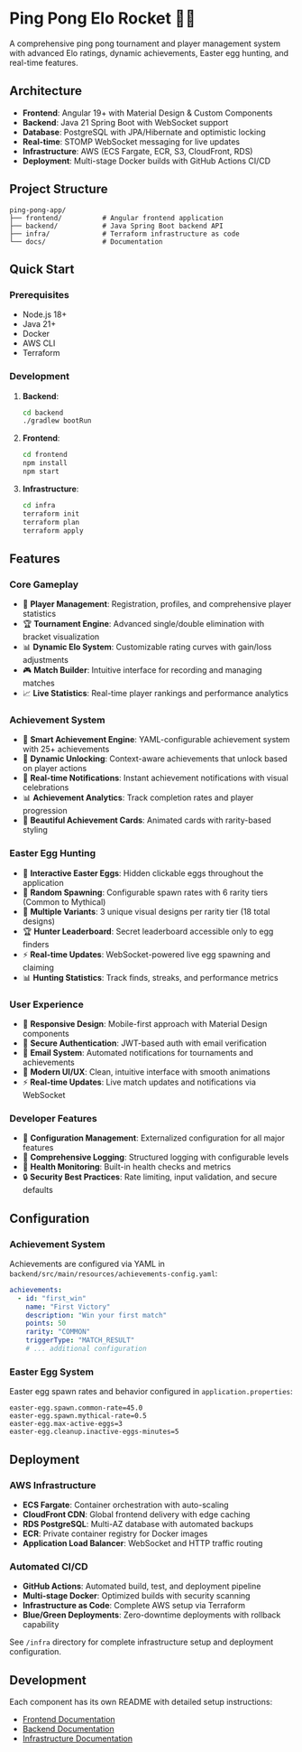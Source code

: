 # Ping Pong Elo Rocket 🏓🚀

A comprehensive ping pong tournament and player management system with advanced Elo ratings, dynamic achievements, Easter egg hunting, and real-time features.

## Architecture

- **Frontend**: Angular 19+ with Material Design & Custom Components
- **Backend**: Java 21 Spring Boot with WebSocket support
- **Database**: PostgreSQL with JPA/Hibernate and optimistic locking
- **Real-time**: STOMP WebSocket messaging for live updates
- **Infrastructure**: AWS (ECS Fargate, ECR, S3, CloudFront, RDS)
- **Deployment**: Multi-stage Docker builds with GitHub Actions CI/CD

## Project Structure

```
ping-pong-app/
├── frontend/          # Angular frontend application
├── backend/           # Java Spring Boot backend API
├── infra/             # Terraform infrastructure as code
└── docs/              # Documentation
```

## Quick Start

### Prerequisites
- Node.js 18+
- Java 21+
- Docker
- AWS CLI
- Terraform

### Development

1. **Backend**:
   ```bash
   cd backend
   ./gradlew bootRun
   ```

2. **Frontend**:
   ```bash
   cd frontend
   npm install
   npm start
   ```

3. **Infrastructure**:
   ```bash
   cd infra
   terraform init
   terraform plan
   terraform apply
   ```

## Features

### Core Gameplay
- 🏓 **Player Management**: Registration, profiles, and comprehensive player statistics
- 🏆 **Tournament Engine**: Advanced single/double elimination with bracket visualization
- 📊 **Dynamic Elo System**: Customizable rating curves with gain/loss adjustments
- 🎮 **Match Builder**: Intuitive interface for recording and managing matches
- 📈 **Live Statistics**: Real-time player rankings and performance analytics

### Achievement System
- 🎯 **Smart Achievement Engine**: YAML-configurable achievement system with 25+ achievements
- 🏅 **Dynamic Unlocking**: Context-aware achievements that unlock based on player actions
- 🔔 **Real-time Notifications**: Instant achievement notifications with visual celebrations
- 📊 **Achievement Analytics**: Track completion rates and player progression
- 🎨 **Beautiful Achievement Cards**: Animated cards with rarity-based styling

### Easter Egg Hunting
- 🥚 **Interactive Easter Eggs**: Hidden clickable eggs throughout the application
- 🎲 **Random Spawning**: Configurable spawn rates with 6 rarity tiers (Common to Mythical)
- 🎨 **Multiple Variants**: 3 unique visual designs per rarity tier (18 total designs)
- 🏆 **Hunter Leaderboard**: Secret leaderboard accessible only to egg finders
- ⚡ **Real-time Updates**: WebSocket-powered live egg spawning and claiming
- 📊 **Hunting Statistics**: Track finds, streaks, and performance metrics

### User Experience
- 📱 **Responsive Design**: Mobile-first approach with Material Design components
- 🔐 **Secure Authentication**: JWT-based auth with email verification
- 📧 **Email System**: Automated notifications for tournaments and achievements
- 🎨 **Modern UI/UX**: Clean, intuitive interface with smooth animations
- ⚡ **Real-time Updates**: Live match updates and notifications via WebSocket

### Developer Features
- 🔧 **Configuration Management**: Externalized configuration for all major features
- 📝 **Comprehensive Logging**: Structured logging with configurable levels
- 🏥 **Health Monitoring**: Built-in health checks and metrics
- 🔒 **Security Best Practices**: Rate limiting, input validation, and secure defaults

## Configuration

### Achievement System
Achievements are configured via YAML in `backend/src/main/resources/achievements-config.yaml`:
```yaml
achievements:
  - id: "first_win"
    name: "First Victory"
    description: "Win your first match"
    points: 50
    rarity: "COMMON"
    triggerType: "MATCH_RESULT"
    # ... additional configuration
```

### Easter Egg System
Easter egg spawn rates and behavior configured in `application.properties`:
```properties
easter-egg.spawn.common-rate=45.0
easter-egg.spawn.mythical-rate=0.5
easter-egg.max-active-eggs=3
easter-egg.cleanup.inactive-eggs-minutes=5
```

## Deployment

### AWS Infrastructure
- **ECS Fargate**: Container orchestration with auto-scaling
- **CloudFront CDN**: Global frontend delivery with edge caching
- **RDS PostgreSQL**: Multi-AZ database with automated backups
- **ECR**: Private container registry for Docker images
- **Application Load Balancer**: WebSocket and HTTP traffic routing

### Automated CI/CD
- **GitHub Actions**: Automated build, test, and deployment pipeline
- **Multi-stage Docker**: Optimized builds with security scanning
- **Infrastructure as Code**: Complete AWS setup via Terraform
- **Blue/Green Deployments**: Zero-downtime deployments with rollback capability

See `/infra` directory for complete infrastructure setup and deployment configuration.

## Development

Each component has its own README with detailed setup instructions:
- [Frontend Documentation](./frontend/README.md)
- [Backend Documentation](./backend/README.md)
- [Infrastructure Documentation](./infra/README.md)